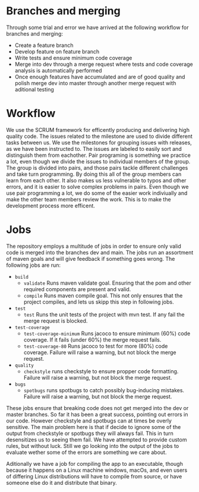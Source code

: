 # Branches and merging

Through some trial and error we have arrived at the following workflow for branches and merging:

- Create a feature branch
- Develop feature on feature branch
- Write tests and ensure minimum code coverage
- Merge into dev through a merge request where tests and code coverage analysis is automatically performed
- Once enough features have accumulated and are of good quality and polish merge dev into master through another merge request with aditional testing

# Workflow

We use the SCRUM framework for efficently producing and delivering high quality code. The issues related to the milestone are used to divide different tasks between us. We use the milestones for grouping issues with releases, as we have been instructed to. The issues are labeled to easily sort and distinguish them from eachother. Pair programing is something we practice a lot, even though we divide the issues to individual members of the group. The group is divided into pairs, and those pairs tackle different challenges and take turn programming. By doing this all of the group members can learn from each other. It also makes us less vulnerable to typos and other errors, and it is easier to solve complex problems in pairs. Even though we use pair programming a lot, we do some of the easier work indiviually and make the other team members review the work. This is to make the development process more efficent. 

# Jobs

The repository employs a multitude of jobs in order to ensure only valid code is merged into the branches dev and main. The jobs run an assortment of maven goals and will give feedback if something goes wrong. The following jobs are run:

- `build`
    - `validate` Runs maven validate goal. Ensuring that the pom and other required components are present and valid.
    - `compile` Runs maven compile goal. This not only ensures that the project compiles, and lets us skipp this step in following jobs.
- `test`
    - `test` Runs the unit tests of the project with mvn test. If any fail the merge request is blocked.
- `test-coverage`
    - `test-coverage-minimum` Runs jacoco to ensure minimum (60%) code coverage. If it fails (under 60%) the merge request fails.
    - `test-coverage-80` Runs jacoco to test for more (80%) code coverage. Failure will raise a warning, but not block the merge request.
- `quality`
    - `checkstyle` runs checkstyle to ensure propper code formatting. Failure will raise a warning, but not block the merge request.
- `bugs`
    - `spotbugs` runs spotbugs to catch possibly bug-inducing mistakes. Failure will raise a warning, but not block the merge request.

These jobs ensure that breaking code does not get merged into the dev or master branches. So far it has been a great success, pointing out errors in our code. However checkstyle and spotbugs can at times be overly sensitive. The main problem here is that if decide to ignore some of the output from checkstyle or spotbugs they will always fail. This in turn desensitizes us to seeing them fail. We have attempted to provide custom rules, but without luck. Still we go looking into the output of the jobs to evaluate wether some of the errors are something we care about. 

Aditionally we have a job for compiling the app to an executable, though because it happens on a Linux machine windows, macOs, and even users of differing Linux distributions will have to compile from source, or have someone else do it and distribute that binary.